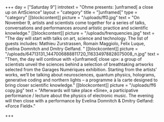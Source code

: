 +++
day = ["Saturday 9"]
introtext = "Ohme presents: ]unframed[ a close up on ArtScience"
layout = "category"
title = "]unframed["
type = "category"
[[blockcontent]]
picture = "/uploads/ff0.jpg"
text = "On November 9, artists and scientists come together for a series of talks, conversations and performances around artistic practice and scientific knowledge."
[[blockcontent]]
picture = "/uploads/frenquencies.jpg"
text = "The day will start with talks on art, science and technology. The list of guests includes: Mathieu Zurstrassen, Romain Maggiolo, Felix Luque, Evelina Domnitch and Dmitry Gelfand. "
[[blockcontent]]
picture = "/uploads/64713131_1447006888811720_116334978828075008_n.jpg"
text = "Then, the day will continue with «]unframed[ close up»: a group of scientists unveil the sciences behind a selection of breathtaking artworks selected from the Garages Numériques exhibition. Starting from the artists’ works, we’ll be talking about neurosciences, quantum physics, holograms, generative coding and northern lights – a programme à la carte designed to bring closer scientific knowledge."
[[blockcontent]]
picture = "/uploads/ff6 copy.jpg"
text = "Afterwards will take place «Sine», a participative performance / lecture about the physics of electronic music. The evening will then close with a performance by Evelina Domnitch & Dmitry Gelfand: «Force Field»."

+++
